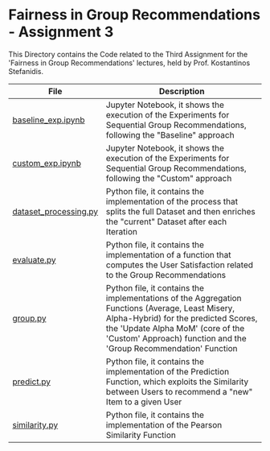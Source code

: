 # Fairness in Group Recommendations - Assignment 3

This Directory contains the Code related to the Third Assignment for the 'Fairness in Group Recommendations' lectures, held by Prof. Kostantinos Stefanidis.

| File | Description |
| -------------------- | ----------------------------------------------------------------------------------------------------------------------- |
| [baseline_exp.ipynb](https://github.com/DecioXXIV/ATCS-Assignments/blob/main/Fairness%20in%20Group%20Recommendations/Assignment%203/baseline_exp.ipynb) | Jupyter Notebook, it shows the execution of the Experiments for Sequential Group Recommendations, following the "Baseline" approach |
| [custom_exp.ipynb](https://github.com/DecioXXIV/ATCS-Assignments/blob/main/Fairness%20in%20Group%20Recommendations/Assignment%203/custom_exp.ipynb) | Jupyter Notebook, it shows the execution of the Experiments for Sequential Group Recommendations, following the "Custom" approach |
| [dataset_processing.py](https://github.com/DecioXXIV/ATCS-Assignments/blob/main/Fairness%20in%20Group%20Recommendations/Assignment%203/dataset_processing.py) | Python file, it contains the implementation of the process that splits the full Dataset and then enriches the "current" Dataset after each Iteration |
| [evaluate.py](https://github.com/DecioXXIV/ATCS-Assignments/blob/main/Fairness%20in%20Group%20Recommendations/Assignment%203/evaluate.py) | Python file, it contains the implementation of a function that computes the User Satisfaction related to the Group Recommendations |
| [group.py](https://github.com/DecioXXIV/ATCS-Assignments/blob/main/Fairness%20in%20Group%20Recommendations/Assignment%203/group.py) | Python file, it contains the implementations of the Aggregation Functions (Average, Least Misery, Alpha-Hybrid) for the predicted Scores, the 'Update Alpha MoM' (core of the 'Custom' Approach) function and the 'Group Recommendation' Function |
| [predict.py](https://github.com/DecioXXIV/ATCS-Assignments/blob/main/Fairness%20in%20Group%20Recommendations/Assignment%203/predict.py) | Python file, it contains the implementation of the Prediction Function, which exploits the Similarity between Users to recommend a "new" Item to a given User |
| [similarity.py](https://github.com/DecioXXIV/ATCS-Assignments/blob/main/Fairness%20in%20Group%20Recommendations/Assignment%203/similarity.py) | Python file, it contains the implementation of the Pearson Similarity Function |